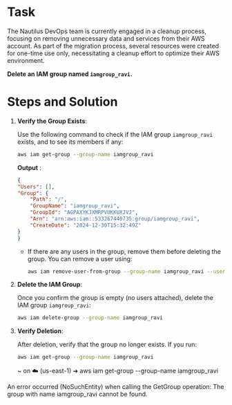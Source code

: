 # Task

The Nautilus DevOps team is currently engaged in a cleanup process, focusing on removing unnecessary data and services from their AWS account. As part of the migration process, several resources were created for one-time use only, necessitating a cleanup effort to optimize their AWS environment.

**Delete an IAM group named `iamgroup_ravi`.**

# Steps and Solution

1. **Verify the Group Exists**:

    Use the following command to check if the IAM group `iamgroup_ravi` exists, and to see its members if any:

    ```bash
    aws iam get-group --group-name iamgroup_ravi
    ```

    **Output** :

    ```json
    {
    "Users": [],
    "Group": {
        "Path": "/",
        "GroupName": "iamgroup_ravi",
        "GroupId": "AGPAXYKJXMRPVUKKUXJVJ",
        "Arn": "arn:aws:iam::533267440735:group/iamgroup_ravi",
        "CreateDate": "2024-12-30T15:32:49Z"
    }
   }
    ```

    - If there are any users in the group, remove them before deleting the group. You can remove a user using:
      ```bash
      aws iam remove-user-from-group --group-name iamgroup_ravi --user-name <username>
      ```

2. **Delete the IAM Group**:

    Once you confirm the group is empty (no users attached), delete the IAM group `iamgroup_ravi`:

    ```bash
    aws iam delete-group --group-name iamgroup_ravi
    ```

3. **Verify Deletion**:

    After deletion, verify that the group no longer exists. If you run:

    ```bash
    aws iam get-group --group-name iamgroup_ravi
    ```

    ~ on ☁️  (us-east-1) ➜  aws iam get-group --group-name iamgroup_ravi

An error occurred (NoSuchEntity) when calling the GetGroup operation: The group with name iamgroup_ravi cannot be found.
